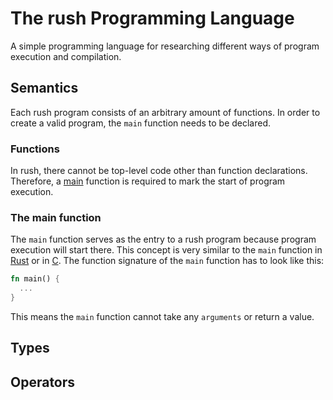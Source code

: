 # The rush Programming Language

A simple programming language for researching different ways of program
execution and compilation.

## Semantics

Each rush program consists of an arbitrary amount of functions. In order to
create a valid program, the `main` function needs to be declared.

### Functions

In rush, there cannot be top-level code other than function declarations.
Therefore, a [main](#the-main-function) function is required to mark the start
of program execution.

### The main function

The `main` function serves as the entry to a rush program because program
execution will start there. This concept is very similar to the `main` function
in [Rust](https://www.rust-lang.org/) or in
[C](https://en.wikipedia.org/wiki/C_(programming_language)). The function
signature of the `main` function has to look like this:

```rs
fn main() {
  ...
}
```

This means the `main` function cannot take any `arguments` or return a value.

## Types

## Operators
